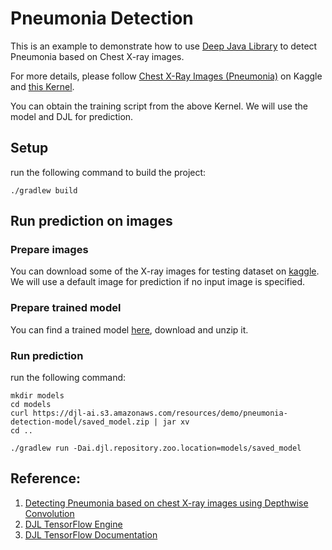 # Pneumonia Detection

This is an example to demonstrate how to use [Deep Java Library](http://djl.ai) to detect Pneumonia based on Chest X-ray images.

For more details, please follow [Chest X-Ray Images (Pneumonia)](https://www.kaggle.com/paultimothymooney/chest-xray-pneumonia) on Kaggle 
and [this Kernel](https://www.kaggle.com/aakashnain/beating-everything-with-depthwise-convolution).

You can obtain the training script from the above Kernel. We will use the model and DJL for prediction.

## Setup
run the following command to build the project:

`./gradlew build`

## Run prediction on images

### Prepare images

You can download some of the X-ray images for testing dataset on [kaggle](https://www.kaggle.com/paultimothymooney/chest-xray-pneumonia).
We will use a default image for prediction if no input image is specified.

### Prepare trained model

You can find a trained model [here](https://djl-ai.s3.amazonaws.com/resources/demo/pneumonia-detection-model/saved_model.zip),
download and unzip it.

### Run prediction

run the following command:

```
mkdir models
cd models
curl https://djl-ai.s3.amazonaws.com/resources/demo/pneumonia-detection-model/saved_model.zip | jar xv
cd ..

./gradlew run -Dai.djl.repository.zoo.location=models/saved_model
```


## Reference:

1. [Detecting Pneumonia based on chest X-ray images using Depthwise Convolution](https://www.kaggle.com/aakashnain/beating-everything-with-depthwise-convolution)
2. [DJL TensorFlow Engine](https://github.com/awslabs/djl/tree/master/tensorflow/tensorflow-engine)
3. [DJL TensorFlow Documentation](https://github.com/awslabs/djl/tree/master/docs/tensorflow)

